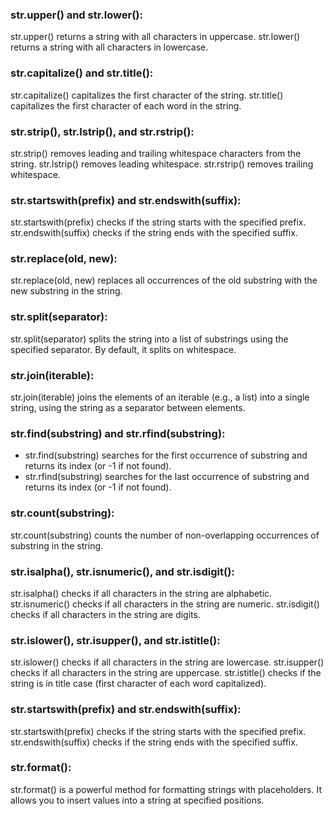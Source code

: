 ### str.upper() and str.lower():

str.upper() returns a string with all characters in uppercase.
str.lower() returns a string with all characters in lowercase.
### str.capitalize() and str.title():

str.capitalize() capitalizes the first character of the string.
str.title() capitalizes the first character of each word in the string.
### str.strip(), str.lstrip(), and str.rstrip():

str.strip() removes leading and trailing whitespace characters from the string.
str.lstrip() removes leading whitespace.
str.rstrip() removes trailing whitespace.
### str.startswith(prefix) and str.endswith(suffix):

str.startswith(prefix) checks if the string starts with the specified prefix.
str.endswith(suffix) checks if the string ends with the specified suffix.
### str.replace(old, new):

str.replace(old, new) replaces all occurrences of the old substring with the new substring in the string.
### str.split(separator):

str.split(separator) splits the string into a list of substrings using the specified separator. By default, it splits on whitespace.
### str.join(iterable):

str.join(iterable) joins the elements of an iterable (e.g., a list) into a single string, using the string as a separator between elements.
### str.find(substring) and str.rfind(substring):

- str.find(substring) searches for the first occurrence of substring and returns its index (or -1 if not found).
- str.rfind(substring) searches for the last occurrence of substring and returns its index (or -1 if not found).
### str.count(substring):

str.count(substring) counts the number of non-overlapping occurrences of substring in the string.
### str.isalpha(), str.isnumeric(), and str.isdigit():

str.isalpha() checks if all characters in the string are alphabetic.
str.isnumeric() checks if all characters in the string are numeric.
str.isdigit() checks if all characters in the string are digits.
### str.islower(), str.isupper(), and str.istitle():

str.islower() checks if all characters in the string are lowercase.
str.isupper() checks if all characters in the string are uppercase.
str.istitle() checks if the string is in title case (first character of each word capitalized).
### str.startswith(prefix) and str.endswith(suffix):

str.startswith(prefix) checks if the string starts with the specified prefix.
str.endswith(suffix) checks if the string ends with the specified suffix.
### str.format():

str.format() is a powerful method for formatting strings with placeholders. It allows you to insert values into a string at specified positions.